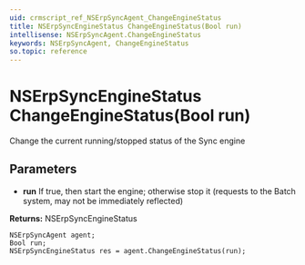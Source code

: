 ```yaml
---
uid: crmscript_ref_NSErpSyncAgent_ChangeEngineStatus
title: NSErpSyncEngineStatus ChangeEngineStatus(Bool run)
intellisense: NSErpSyncAgent.ChangeEngineStatus
keywords: NSErpSyncAgent, ChangeEngineStatus
so.topic: reference
---
```


# NSErpSyncEngineStatus ChangeEngineStatus(Bool run)

Change the current running/stopped status of the Sync engine

## Parameters

* **run** If true, then start the engine; otherwise stop it (requests to the Batch system, may not be immediately reflected)

**Returns:** NSErpSyncEngineStatus

```crmscript
NSErpSyncAgent agent;
Bool run;
NSErpSyncEngineStatus res = agent.ChangeEngineStatus(run);
```

